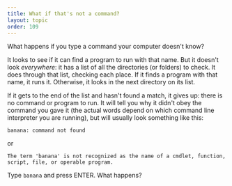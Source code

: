 ```yaml
---
title: What if that's not a command?
layout: topic
order: 109
---
```


What happens if you type a command your computer doesn't know?

It looks to see if it can find a program to run with that name.  But it doesn't
look _everywhere_: it has a list of all the directories (or folders) to check. It does through that list, checking each place. If it finds a program with that name, it runs it. Otherwise, it looks in the next directory on its list.

If it gets to the end of the list and hasn't found a match, it gives up: there is no command or program to run. It will tell you why it didn't obey the command you gave it (the actual words depend on which command line interpreter you are running), but will usually look something like this:

    banana: command not found
    
or

    The term 'banana' is not recognized as the name of a cmdlet, function,
    script, file, or operable program.
    

Type `banana` and press ENTER. What happens?
